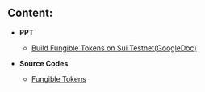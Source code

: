 
## Content:
- **PPT**
    - [Build Fungible Tokens on Sui Testnet(GoogleDoc)](https://docs.google.com/presentation/d/13OFMP2hy3CeRvhLdh_atR9xykyYtoz6Y/edit?usp=sharing&ouid=105713424045759291269&rtpof=true&sd=true)
    
- **Source Codes**
    - [Fungible Tokens](src/fungible_tokens/sources/scc.move)


